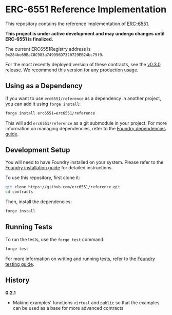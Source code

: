 # ERC-6551 Reference Implementation

This repository contains the reference implementation of [ERC-6551](https://eips.ethereum.org/EIPS/eip-6551).

**This project is under active development and may undergo changes until ERC-6551 is finalized.**

The current ERC6551Registry address is `0x284be69BaC8C983a749956D7320729EB24bc75f9`.

For the most recently deployed version of these contracts, see the [v0.3.0](https://github.com/erc6551/reference/releases/tag/v0.3.0) release. We recommend this version for any production usage.

## Using as a Dependency

If you want to use `erc6551/reference` as a dependency in another project, you can add it using `forge install`:

```sh
forge install erc6551=erc6551/reference
```

This will add `erc6551/reference` as a git submodule in your project. For more information on managing dependencies, refer to the [Foundry dependencies guide](https://github.com/foundry-rs/book/blob/master/src/projects/dependencies.md).

## Development Setup

You will need to have Foundry installed on your system. Please refer to the [Foundry installation guide](https://github.com/foundry-rs/book/blob/master/src/getting-started/installation.md) for detailed instructions.

To use this repository, first clone it:

```sh
git clone https://github.com/erc6551/reference.git
cd contracts
```

Then, install the dependencies:

```sh
forge install
```

## Running Tests

To run the tests, use the `forge test` command:

```sh
forge test
```

For more information on writing and running tests, refer to the [Foundry testing guide](https://github.com/foundry-rs/book/blob/master/src/forge/writing-tests.md).

## History

**0.2.1**

- Making examples' functions `virtual` and `public` so that the examples can be used as a base for more advanced contracts
